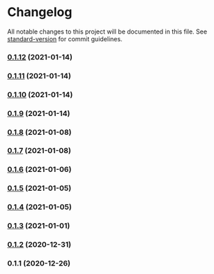 # Changelog

All notable changes to this project will be documented in this file. See [standard-version](https://github.com/conventional-changelog/standard-version) for commit guidelines.

### [0.1.12](https://github.com/adurc/exposure-react-admin/compare/v0.1.11...v0.1.12) (2021-01-14)

### [0.1.11](https://github.com/adurc/exposure-react-admin/compare/v0.1.10...v0.1.11) (2021-01-14)

### [0.1.10](https://github.com/adurc/exposure-react-admin/compare/v0.1.9...v0.1.10) (2021-01-14)

### [0.1.9](https://github.com/adurc/exposure-react-admin/compare/v0.1.8...v0.1.9) (2021-01-14)

### [0.1.8](https://github.com/adurc/exposure-react-admin/compare/v0.1.7...v0.1.8) (2021-01-08)

### [0.1.7](https://github.com/adurc/exposure-react-admin/compare/v0.1.6...v0.1.7) (2021-01-08)

### [0.1.6](https://github.com/adurc/exposure-react-admin/compare/v0.1.5...v0.1.6) (2021-01-06)

### [0.1.5](https://github.com/adurc/exposure-react-admin/compare/v0.1.4...v0.1.5) (2021-01-05)

### [0.1.4](https://github.com/adurc/exposure-react-admin/compare/v0.1.3...v0.1.4) (2021-01-05)

### [0.1.3](https://github.com/adurc/exposure-react-admin/compare/v0.1.2...v0.1.3) (2021-01-01)

### [0.1.2](https://github.com/adurc/exposure-react-admin/compare/v0.1.1...v0.1.2) (2020-12-31)

### 0.1.1 (2020-12-26)
